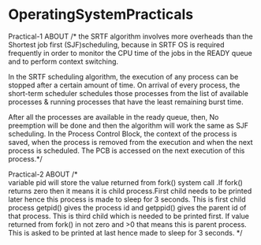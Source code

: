 # OperatingSystemPracticals

Practical-1
ABOUT
/*  the SRTF algorithm involves more overheads than the Shortest job first (SJF)scheduling, because in SRTF OS is required frequently in order to monitor the CPU time of the jobs in the READY queue and to perform context switching.

In the SRTF scheduling algorithm, the execution of any process can be stopped after a certain amount of time. On arrival of every process, the short-term scheduler schedules those processes from the list of available processes & running processes that have the least remaining burst time.

After all the processes are available in the ready queue, then, No preemption will be done and then the algorithm will work the same as SJF scheduling. In the Process Control Block, the context of the process is saved, when the process is removed from the execution and when the next process is scheduled. The PCB is accessed on the next execution of this process.*/


Practical-2
ABOUT
/*  
	 variable pid will store the value returned from fork() system call .If fork() returns zero then it means it is child process.First child needs to be printed later hence this process is made to sleep for 3 seconds. This is first child process getpid() gives the process id and getppid() gives the parent id of that process. This is third child which is needed to be printed first. If value returned from fork() in not zero and >0 that means this is parent process. This is asked to be printed at last hence made to sleep for 3 seconds.
*/
